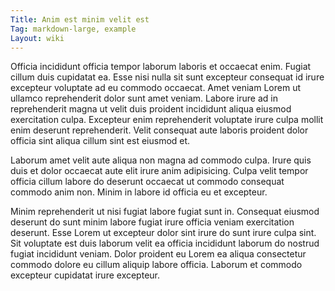 ```yaml
---
Title: Anim est minim velit est
Tag: markdown-large, example
Layout: wiki
---
```

Officia incididunt officia tempor laborum laboris et occaecat enim. Fugiat cillum duis cupidatat ea. Esse nisi nulla sit sunt excepteur consequat id irure excepteur voluptate ad eu commodo occaecat. Amet veniam Lorem ut ullamco reprehenderit dolor sunt amet veniam. Labore irure ad in reprehenderit magna ut velit duis proident incididunt aliqua eiusmod exercitation culpa. Excepteur enim reprehenderit voluptate irure culpa mollit enim deserunt reprehenderit. Velit consequat aute laboris proident dolor officia sint aliqua cillum sint est eiusmod et.

Laborum amet velit aute aliqua non magna ad commodo culpa. Irure quis duis et dolor occaecat aute elit irure anim adipisicing. Culpa velit tempor officia cillum labore do deserunt occaecat ut commodo consequat commodo anim non. Minim in labore id officia eu et excepteur.

Minim reprehenderit ut nisi fugiat labore fugiat sunt in. Consequat eiusmod deserunt do sunt minim labore fugiat irure officia veniam exercitation deserunt. Esse Lorem ut excepteur dolor sint irure do sunt irure culpa sint. Sit voluptate est duis laborum velit ea officia incididunt laborum do nostrud fugiat incididunt veniam. Dolor proident eu Lorem ea aliqua consectetur commodo dolore eu cillum aliquip labore officia. Laborum et commodo excepteur cupidatat irure excepteur.